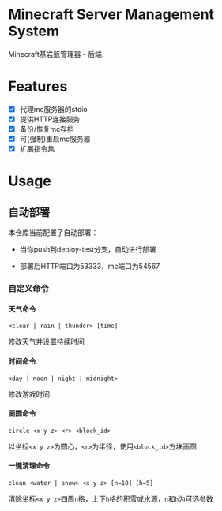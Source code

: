 # Minecraft Server Management System
Minecraft基岩版管理器 - 后端.

# Features

- [x] 代理mc服务器的stdio
- [x] 提供HTTP连接服务
- [x] 备份/恢复mc存档
- [x] 可(强制)重启mc服务器
- [x] 扩展指令集

# Usage

## 自动部署
本仓库当前配置了自动部署：

- 当你push到deploy-test分支，自动进行部署
  
- 部署后HTTP端口为53333，mc端口为54567


### 自定义命令

#### 天气命令

`<clear | rain | thunder> [time]`

修改天气并设置持续时间

#### 时间命令

`<day | noon | night | midnight>`

修改游戏时间

#### 画圆命令

`circle <x y z> <r> <block_id>`

以坐标`<x y z>`为圆心，`<r>`为半径，使用`<block_id>`方块画圆

#### 一键清理命令

`clean <water | snow> <x y z> [n=10] [h=5]`

清除坐标`<x y z>`四周`n`格，上下`h`格的积雪或水源，`n`和`h`为可选参数
